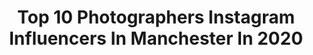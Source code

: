 ---
title: Top 10 Photographers Instagram Influencers In Manchester In 2020
description: >-
  Find top photographers Instagram influencers in Manchester in 2020. Most popular hashtags: #landscape #madrid #valentinesday #facup.
platform: Instagram
profiles:
  - username: "ash.photographer"
    fullname: >-
      Ash Donelon
    location: "United Kingdom"
    followers: 7513
    engagement: 1376
    commentsToLikes: 0.013278
    id: ckaow8xgk7vh40i78gq53c7e5
    verified: false
    hashtags: "#otd, #tb, #treblereunion, #mufc"
  - username: "olamintfilms"
    fullname: >-
      Wedding Fillms|Events🇬🇧
    location: "United Kingdom"
    followers: 11932
    engagement: 411
    commentsToLikes: 0.070490
    id: ck6ug8tqx1lcs0j712g3pmyid
    verified: false
    hashtags: "#beautifulcouple, #colourgrade, #asoebiafricang, #shortfilms"
  - username: "mattmcnulty_photo"
    fullname: >-
      Matt McNulty
    location: "United Kingdom"
    followers: 11326
    engagement: 702
    commentsToLikes: 0.011716
    id: ck137ek0lb5h30i196qss2d0m
    verified: false
    hashtags: "#rodri, #mancityfans, #mendy, #deansgate"
  - username: "tonyhunter_bw"
    fullname: >-
      Tony Hunter
    location: "United Kingdom"
    followers: 8345
    engagement: 1732
    commentsToLikes: 0.037578
    id: ck8tdgsey38v40j786sok57xp
    verified: false
    hashtags: "#thelakelanders, #bwartisanprox, #noir"
  - username: "supersi_aviation"
    fullname: >-
      Simon
    location: "United Kingdom"
    followers: 2810
    engagement: 1392
    commentsToLikes: 0.079530
    id: ck6tqoj1asqaa0j71a477kqop
    verified: false
    hashtags: "#a319, #sunnyheart, #icelanadair, #boeing737"
  - username: "kymagination_"
    fullname: >-
      Manchester Photographer
    location: "United Kingdom"
    followers: 16829
    engagement: 825
    commentsToLikes: 0.027820
    id: ck8wge5zmh6my0j783u48jr87
    verified: false
    hashtags: ""
  - username: "foodshak"
    fullname: >-
      FoodShak
    location: "United Kingdom"
    followers: 19942
    engagement: 558
    commentsToLikes: 0.036378
    id: ck0w73pqvblox0i19p6gqevvw
    verified: false
    hashtags: "#caligraphy, #tofu, #cheese, #homewares"
  - username: "danvernonphoto"
    fullname: >-
      Dan Vernon
    location: "United Kingdom"
    followers: 7959
    engagement: 904
    commentsToLikes: 0.017001
    id: ck5zq7tf0u3pq0i14kipz7ff2
    verified: false
    hashtags: "#scenery, #landscapephotographer, #thisisengland, #peakdistrict"
  - username: "solskjaerutd"
    fullname: >-
      Ole Gunnar Solskjær
    location: "United Kingdom"
    followers: 33541
    engagement: 541
    commentsToLikes: 0.011888
    id: ck1388l4gf0pi0i191oew680a
    verified: false
    hashtags: "#rugby, #valentinesday, #ighalo, #skysports"
  - username: "mecanoo_"
    fullname: >-
      mecanoo
    location: "United Kingdom"
    followers: 71245
    engagement: 129
    commentsToLikes: 0.004337
    id: ck0vz66o17i840i19xm8sbk7v
    verified: false
    hashtags: "#theatre, #architecturedetail, #architecturelover, #cgiart"
---